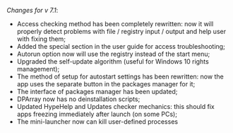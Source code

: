 _Changes for v 7.1_: 
- Access checking method has been completely rewritten: now it will properly detect problems with file / registry input / output and help user with fixing them;
- Added the special section in the user guide for access troubleshooting;
- Autorun option now will use the registry instead of the start menu;
- Upgraded the self-update algorithm (useful for Windows 10 rights management);
- The method of setup for autostart settings has been rewritten: now the app uses the separate button in the packages manager for it;
- The interface of packages manager has been updated;
- DPArray now has no deinstallation scripts;
- Updated HypeHelp and Updates checker mechanics: this should fix apps freezing immediately after launch (on some PCs);
- The mini-launcher now can kill user-defined processes
